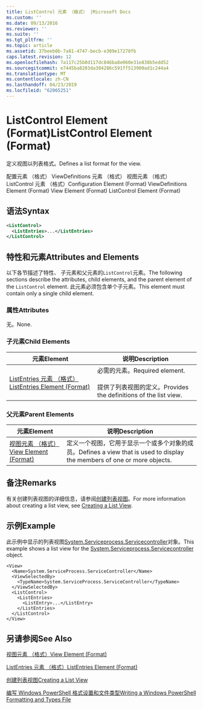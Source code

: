 ```yaml
---
title: ListControl 元素 （格式） |Microsoft Docs
ms.custom: ''
ms.date: 09/13/2016
ms.reviewer: ''
ms.suite: ''
ms.tgt_pltfrm: ''
ms.topic: article
ms.assetid: 37beeb0b-7a81-4747-becb-e309e17278fb
caps.latest.revision: 12
ms.openlocfilehash: 7a117c25b0d117dc846ba8e060e31e838b5edd52
ms.sourcegitcommit: e7445ba8203da304286c591ff513900ad1c244a4
ms.translationtype: MT
ms.contentlocale: zh-CN
ms.lasthandoff: 04/23/2019
ms.locfileid: "62065251"
---
```

# <a name="listcontrol-element-format"></a><span data-ttu-id="00689-102">ListControl Element (Format)</span><span class="sxs-lookup"><span data-stu-id="00689-102">ListControl Element (Format)</span></span>

<span data-ttu-id="00689-103">定义视图以列表格式。</span><span class="sxs-lookup"><span data-stu-id="00689-103">Defines a list format for the view.</span></span>

<span data-ttu-id="00689-104">配置元素 （格式） ViewDefinitions 元素 （格式） 视图元素 （格式） ListControl 元素 （格式）</span><span class="sxs-lookup"><span data-stu-id="00689-104">Configuration Element (Format) ViewDefinitions Element (Format) View Element (Format) ListControl Element (Format)</span></span>

## <a name="syntax"></a><span data-ttu-id="00689-105">语法</span><span class="sxs-lookup"><span data-stu-id="00689-105">Syntax</span></span>

```xml
<ListControl>
  <ListEntries>...</ListEntries>
</ListControl>

```

## <a name="attributes-and-elements"></a><span data-ttu-id="00689-106">特性和元素</span><span class="sxs-lookup"><span data-stu-id="00689-106">Attributes and Elements</span></span>

<span data-ttu-id="00689-107">以下各节描述了特性、 子元素和父元素的`ListControl`元素。</span><span class="sxs-lookup"><span data-stu-id="00689-107">The following sections describe the attributes, child elements, and the parent element of the `ListControl` element.</span></span> <span data-ttu-id="00689-108">此元素必须包含单个子元素。</span><span class="sxs-lookup"><span data-stu-id="00689-108">This element must contain only a single child element.</span></span>

### <a name="attributes"></a><span data-ttu-id="00689-109">属性</span><span class="sxs-lookup"><span data-stu-id="00689-109">Attributes</span></span>

<span data-ttu-id="00689-110">无。</span><span class="sxs-lookup"><span data-stu-id="00689-110">None.</span></span>

### <a name="child-elements"></a><span data-ttu-id="00689-111">子元素</span><span class="sxs-lookup"><span data-stu-id="00689-111">Child Elements</span></span>

|<span data-ttu-id="00689-112">元素</span><span class="sxs-lookup"><span data-stu-id="00689-112">Element</span></span>|<span data-ttu-id="00689-113">说明</span><span class="sxs-lookup"><span data-stu-id="00689-113">Description</span></span>|
|-------------|-----------------|
|[<span data-ttu-id="00689-114">ListEntries 元素 （格式）</span><span class="sxs-lookup"><span data-stu-id="00689-114">ListEntries Element (Format)</span></span>](./listentries-element-for-listcontrol-format.md)|<span data-ttu-id="00689-115">必需的元素。</span><span class="sxs-lookup"><span data-stu-id="00689-115">Required element.</span></span><br /><br /> <span data-ttu-id="00689-116">提供了列表视图的定义。</span><span class="sxs-lookup"><span data-stu-id="00689-116">Provides the definitions of the list view.</span></span>|

### <a name="parent-elements"></a><span data-ttu-id="00689-117">父元素</span><span class="sxs-lookup"><span data-stu-id="00689-117">Parent Elements</span></span>

|<span data-ttu-id="00689-118">元素</span><span class="sxs-lookup"><span data-stu-id="00689-118">Element</span></span>|<span data-ttu-id="00689-119">说明</span><span class="sxs-lookup"><span data-stu-id="00689-119">Description</span></span>|
|-------------|-----------------|
|[<span data-ttu-id="00689-120">视图元素 （格式）</span><span class="sxs-lookup"><span data-stu-id="00689-120">View Element (Format)</span></span>](./view-element-format.md)|<span data-ttu-id="00689-121">定义一个视图，它用于显示一个或多个对象的成员。</span><span class="sxs-lookup"><span data-stu-id="00689-121">Defines a view that is used to display the members of one or more objects.</span></span>|

## <a name="remarks"></a><span data-ttu-id="00689-122">备注</span><span class="sxs-lookup"><span data-stu-id="00689-122">Remarks</span></span>

<span data-ttu-id="00689-123">有关创建列表视图的详细信息，请参阅[创建列表视图](./creating-a-list-view.md)。</span><span class="sxs-lookup"><span data-stu-id="00689-123">For more information about creating a list view, see [Creating a List View](./creating-a-list-view.md).</span></span>

## <a name="example"></a><span data-ttu-id="00689-124">示例</span><span class="sxs-lookup"><span data-stu-id="00689-124">Example</span></span>

<span data-ttu-id="00689-125">此示例中显示的列表视图[System.Serviceprocess.Servicecontroller](/dotnet/api/System.ServiceProcess.ServiceController)对象。</span><span class="sxs-lookup"><span data-stu-id="00689-125">This example shows a list view for the [System.Serviceprocess.Servicecontroller](/dotnet/api/System.ServiceProcess.ServiceController) object.</span></span>

```
<View>
  <Name>System.ServiceProcess.ServiceController</Name>
  <ViewSelectedBy>
    <TypeName>System.ServiceProcess.ServiceController</TypeName>
  </ViewSelectedBy>
  <ListControl>
    <ListEntries>
      <ListEntry>...</ListEntry>
    </ListEntries>
  </ListControl>
</View>
```

## <a name="see-also"></a><span data-ttu-id="00689-126">另请参阅</span><span class="sxs-lookup"><span data-stu-id="00689-126">See Also</span></span>

[<span data-ttu-id="00689-127">视图元素 （格式）</span><span class="sxs-lookup"><span data-stu-id="00689-127">View Element (Format)</span></span>](./view-element-format.md)

[<span data-ttu-id="00689-128">ListEntries 元素 （格式）</span><span class="sxs-lookup"><span data-stu-id="00689-128">ListEntries Element (Format)</span></span>](./listentries-element-for-listcontrol-format.md)

[<span data-ttu-id="00689-129">创建列表视图</span><span class="sxs-lookup"><span data-stu-id="00689-129">Creating a List View</span></span>](./creating-a-list-view.md)

[<span data-ttu-id="00689-130">编写 Windows PowerShell 格式设置和文件类型</span><span class="sxs-lookup"><span data-stu-id="00689-130">Writing a Windows PowerShell Formatting and Types File</span></span>](./writing-a-powershell-formatting-file.md)
